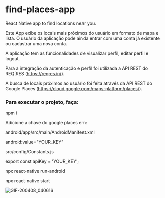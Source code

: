 # find-places-app
React Native app to find locations near you.

Este App exibe os locais mais próximos do usuário em formato de mapa e lista. O usuário da aplicação pode ainda entrar com uma conta já existente ou cadastrar uma nova conta.

A aplicação tem as funcionalidades de visualizar perfil, editar perfil e logout.

Para a integração da autenticação e perfil foi utilizada a API REST do REQ|RES
(https://reqres.in/).

A busca de locais próximos ao usuário foi feita através da API REST do Google Places
(https://cloud.google.com/maps-platform/places/).

### Para executar o projeto, faça:

npm i

Adicione a chave do google places em:

android/app/src/main/AndroidManifest.xml

android:value="YOUR_KEY"



src/config/Constants.js

export const apiKey = 'YOUR_KEY';


npx react-native run-android

npx react-native start



![GIF-200408_040616](https://user-images.githubusercontent.com/11843751/78762556-606d1300-795a-11ea-9b23-e2effb51a6fd.gif)
